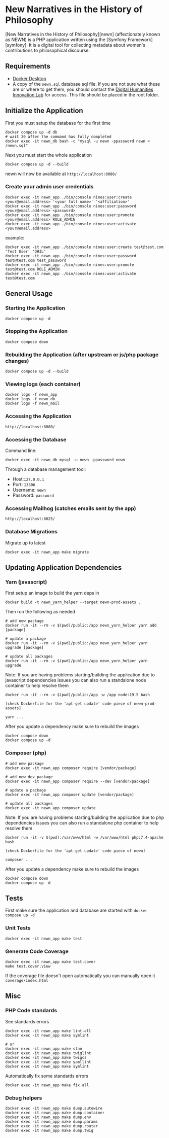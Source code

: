 # New Narratives in the History of Philosophy

[New Narratives in the History of Philosophy][newn] (affectionately known as NEWN) is a PHP application written using the
[Symfony Framework][symfony]. It is a digital tool for collecting metadata about
women's contributions to philosophical discourse.

## Requirements

- [Docker Desktop](https://www.docker.com/products/docker-desktop/)
- A copy of the `newn.sql` database sql file. If you are not sure what these are or where to get them, you should contact the [Digital Humanities Innovation Lab](mailto:dhil@sfu.ca) for access. This file should be placed in the root folder.

## Initialize the Application

First you must setup the database for the first time

    docker compose up -d db
    # wait 30 after the command has fully completed
    docker exec -it newn_db bash -c "mysql -u newn -ppassword newn < /newn.sql"

Next you must start the whole application

    docker compose up -d --build

newn will now be available at `http://localhost:8080/`

### Create your admin user credentials

    docker exec -it newn_app ./bin/console nines:user:create <your@email.address> '<your full name>' '<affiliation>'
    docker exec -it newn_app ./bin/console nines:user:password <your@email.address> <password>
    docker exec -it newn_app ./bin/console nines:user:promote <your@email.address> ROLE_ADMIN
    docker exec -it newn_app ./bin/console nines:user:activate <your@email.address>

example:

    docker exec -it newn_app ./bin/console nines:user:create test@test.com 'Test User' 'DHIL'
    docker exec -it newn_app ./bin/console nines:user:password test@test.com test_password
    docker exec -it newn_app ./bin/console nines:user:promote test@test.com ROLE_ADMIN
    docker exec -it newn_app ./bin/console nines:user:activate test@test.com

## General Usage

### Starting the Application

    docker compose up -d

### Stopping the Application

    docker compose down

### Rebuilding the Application (after upstream or js/php package changes)

    docker compose up -d --build

### Viewing logs (each container)

    docker logs -f newn_app
    docker logs -f newn_db
    docker logs -f newn_mail

### Accessing the Application

    http://localhost:8080/

### Accessing the Database

Command line:

    docker exec -it newn_db mysql -u newn -ppassword newn

Through a database management tool:
- Host:`127.0.0.1`
- Port: `13306`
- Username: `newn`
- Password: `password`

### Accessing Mailhog (catches emails sent by the app)

    http://localhost:8025/

### Database Migrations

Migrate up to latest

    docker exec -it newn_app make migrate

## Updating Application Dependencies

### Yarn (javascript)

First setup an image to build the yarn deps in

    docker build -t newn_yarn_helper --target newn-prod-assets .

Then run the following as needed

    # add new package
    docker run -it --rm -v $(pwd)/public:/app newn_yarn_helper yarn add [package]

    # update a package
    docker run -it --rm -v $(pwd)/public:/app newn_yarn_helper yarn upgrade [package]

    # update all packages
    docker run -it --rm -v $(pwd)/public:/app newn_yarn_helper yarn upgrade

Note: If you are having problems starting/building the application due to javascript dependencies issues you can also run a standalone node container to help resolve them

    docker run -it --rm -v $(pwd)/public:/app -w /app node:19.5 bash

    [check Dockerfile for the 'apt-get update' code piece of newn-prod-assets]

    yarn ...

After you update a dependency make sure to rebuild the images

    docker compose down
    docker compose up -d

### Composer (php)

    # add new package
    docker exec -it newn_app composer require [vendor/package]

    # add new dev package
    docker exec -it newn_app composer require --dev [vendor/package]

    # update a package
    docker exec -it newn_app composer update [vendor/package]

    # update all packages
    docker exec -it newn_app composer update

Note: If you are having problems starting/building the application due to php dependencies issues you can also run a standalone php container to help resolve them

    docker run -it -v $(pwd):/var/www/html -w /var/www/html php:7.4-apache bash

    [check Dockerfile for the 'apt-get update' code piece of newn]

    composer ...

After you update a dependency make sure to rebuild the images

    docker compose down
    docker compose up -d

## Tests

First make sure the application and database are started with `docker compose up -d`

### Unit Tests

    docker exec -it newn_app make test

### Generate Code Coverage

    docker exec -it newn_app make test.cover
    make test.cover.view

If the coverage file doesn't open automatically you can manually open it `coverage/index.html`

## Misc

### PHP Code standards

See standards errors

    docker exec -it newn_app make lint-all
    docker exec -it newn_app make symlint

    # or
    docker exec -it newn_app make stan
    docker exec -it newn_app make twiglint
    docker exec -it newn_app make twigcs
    docker exec -it newn_app make yamllint
    docker exec -it newn_app make symlint


Automatically fix some standards errors

    docker exec -it newn_app make fix.all

### Debug helpers

    docker exec -it newn_app make dump.autowire
    docker exec -it newn_app make dump.container
    docker exec -it newn_app make dump.env
    docker exec -it newn_app make dump.params
    docker exec -it newn_app make dump.router
    docker exec -it newn_app make dump.twig